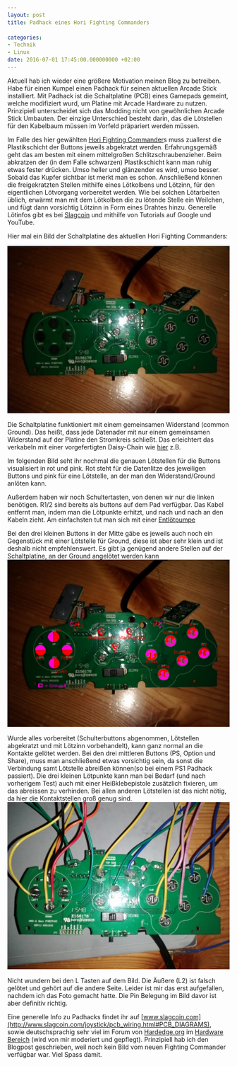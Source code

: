 ```yaml
---
layout: post
title: Padhack eines Hori Fighting Commanders

categories:
- Technik
- Linux
date: 2016-07-01 17:45:00.000000000 +02:00
---
```


Aktuell hab ich wieder eine größere Motivation meinen Blog zu betreiben.
Habe für einen Kumpel einen Padhack für seinen aktuellen Arcade Stick installiert.
Mit Padhack ist die Schaltplatine (PCB) eines Gamepads gemeint, welche modifiziert wurd, um Platine mit Arcade Hardware zu nutzen. 
Prinzipiell unterscheidet sich das Modding nicht von gewöhnlichen Arcade Stick Umbauten. Der einzige Unterschied besteht darin, das die Lötstellen für den Kabelbaum müssen im Vorfeld präpariert werden müssen.

Im Falle des hier gewählten [Hori Fighting Commander](https://www.amazon.de/Fighting-Commander-PS4-PS3-PC/dp/B017QORK8W)s muss zuallerst die Plastikschicht der Buttons jeweils abgekratzt werden.
Erfahrungsgemäß geht das am besten mit einem mittelgroßen Schlitzschraubenzieher. Beim abkratzen der (in dem Falle schwarzen) Plastikschicht kann man ruhig etwas fester drücken. Umso heller
und glänzender es wird, umso besser. Sobald das Kupfer sichtbar ist merkt man es schon. Anschließend können die freigekratzten Stellen mithilfe eines Lötkolbens und Lötzinn, für den eigentlichen
Lötvorgang vorbereitet werden. Wie bei solchen Lötarbeiten üblich, erwärmt man mit dem Lötkolben die zu lötende Stelle ein Weilchen, und fügt dann vorsichtig Lötzinn in Form eines Drahtes hinzu.
Generelle Lötinfos gibt es bei [Slagcoin](http://www.slagcoin.com/joystick/pcb_wiring.html) und mithilfe von Tutorials auf Google und YouTube. 

Hier mal ein Bild der Schaltplatine des aktuellen Hori Fighting Commanders:

![Fighting_Commander_vorbereitet](/images/fighting_commander/fc_teils_vorbereitet.jpg)

Die Schaltplatine funktioniert mit einem gemeinsamen Widerstand (common Ground). Das heißt, dass jede Datenader mit nur einem gemeinsamen Widerstand auf der Platine den Stromkreis schließt.
Das erleichtert das verkabeln mit einer vorgefertigten Daisy-Chain wie [hier](http://www.arcadeworlduk.com/products/insulated-daisy-chain-harness-with-32-crimp-connections.html) z.B.

Im folgenden Bild seht ihr nochmal die genauen Lötstellen für die Buttons visualisiert in rot und pink.
Rot steht für die Datenlitze des jeweiligen Buttons und pink für eine Lötstelle, an der man den Widerstand/Ground anlöten kann.

Außerdem haben wir noch Schultertasten, von denen wir nur die linken benötigen. R1/2 sind bereits als buttons auf dem Pad verfügbar. Das Kabel entfernt man, indem man die Lötpunkte erhitzt, und nach und nach an den Kabeln zieht. Am einfachsten tut man sich mit einer [Entlötpumpe](https://de.wikipedia.org/wiki/Entl%C3%B6tpumpe)

Bei den drei kleinen Buttons in der Mitte gäbe es jeweils auch noch ein Gegenstück mit einer Lötstelle für Ground, diese ist aber sehr klein und ist deshalb nicht empfehlenswert. Es gibt ja genügend andere
Stellen auf der Schaltplatine, an der Ground angelötet werden kann
![Fighting_Commander_Pin_Layout](/images/fighting_commander/fc_pin_layout.png)

Wurde alles vorbereitet (Schulterbuttons abgenommen, Lötstellen abgekratzt und mit Lötzinn vorbehandelt), kann ganz normal an die Kontakte gelötet werden. Bei den drei mittleren Buttons (PS, Option und Share), muss man anschließend etwas vorsichtig sein, da sonst die Verbindung samt Lötstelle abreißen können(so bei einem PS1 Padhack passiert). Die drei kleinen Lötpunkte kann man bei Bedarf (und nach vorherigem Test) auch mit einer Heißklebepistole zusätzlich fixieren, um das abreissen zu verhinden. Bei allen anderen Lötstellen ist das nicht nötig, da hier die Kontaktstellen groß genug sind.
![Fighting_Commander_geloetet](/images/fighting_commander/fc_geloetet.jpg)

Nicht wundern bei den L Tasten auf dem Bild. Die Äußere (L2) ist falsch gelötet und gehört auf die andere Seite. Leider ist mir das erst aufgefallen, nachdem ich das Foto gemacht hatte. Die Pin Belegung im Bild davor ist aber definitiv richtig. 


Eine generelle Info zu Padhacks findet ihr auf [www.slagcoin.com](http://www.slagcoin.com/joystick/pcb_wiring.html#PCB_DIAGRAMS), sowie deutschsprachig sehr viel im Forum von [Hardedge.org](http://www.hardedge.org) im [Hardware Bereich](http://forum.hardedge.org/index.php?board/11-hardware-technik/) (wird von mir moderiert und gepflegt).
Prinzipiell hab ich den Blogpost geschrieben, weil noch kein Bild vom neuen Fighting Commander verfügbar war.
Viel Spass damit.

